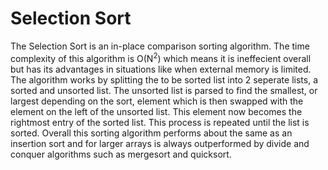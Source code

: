# Selection Sort
The Selection Sort is an in-place comparison sorting algorithm. The time complexity of this algorithm is O(N<sup>2</sup>) which means it is ineffecient overall but has its advantages in situations like when external memory is limited. The algorithm works by splitting the to be sorted list into 2 seperate lists, a sorted and unsorted list. The unsorted list is parsed to find the smallest, or largest depending on the sort, element which is then swapped with the element on the left of the unsorted list. This element now becomes the rightmost entry of the sorted list. This process is repeated until the list is sorted. Overall this sorting algorithm performs about the same as an insertion sort and for larger arrays is always outperformed by divide and conquer algorithms such as mergesort and quicksort. 

